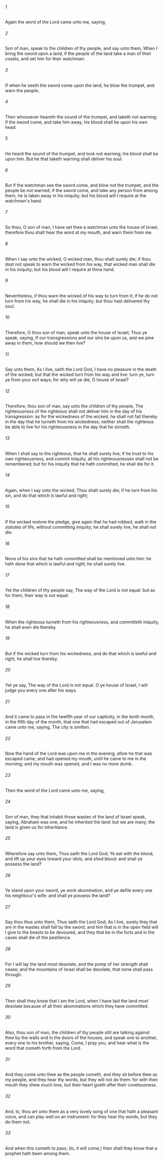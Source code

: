 ###### 1
Again the word of the Lord came unto me, saying,

###### 2
Son of man, speak to the children of thy people, and say unto them, When I bring the sword upon a land, if the people of the land take a man of their coasts, and set him for their watchman:

###### 3
If when he seeth the sword come upon the land, he blow the trumpet, and warn the people;

###### 4
Then whosoever heareth the sound of the trumpet, and taketh not warning; if the sword come, and take him away, his blood shall be upon his own head.

###### 5
He heard the sound of the trumpet, and took not warning; his blood shall be upon him. But he that taketh warning shall deliver his soul.

###### 6
But if the watchman see the sword come, and blow not the trumpet, and the people be not warned; if the sword come, and take any person from among them, he is taken away in his iniquity; but his blood will I require at the watchman's hand.

###### 7
So thou, O son of man, I have set thee a watchman unto the house of Israel; therefore thou shalt hear the word at my mouth, and warn them from me.

###### 8
When I say unto the wicked, O wicked man, thou shalt surely die; if thou dost not speak to warn the wicked from his way, that wicked man shall die in his iniquity; but his blood will I require at thine hand.

###### 9
Nevertheless, if thou warn the wicked of his way to turn from it; if he do not turn from his way, he shall die in his iniquity; but thou hast delivered thy soul.

###### 10
Therefore, O thou son of man, speak unto the house of Israel; Thus ye speak, saying, If our transgressions and our sins be upon us, and we pine away in them, how should we then live?

###### 11
Say unto them, As I live, saith the Lord God, I have no pleasure in the death of the wicked; but that the wicked turn from his way and live: turn ye, turn ye from your evil ways; for why will ye die, O house of Israel?

###### 12
Therefore, thou son of man, say unto the children of thy people, The righteousness of the righteous shall not deliver him in the day of his transgression: as for the wickedness of the wicked, he shall not fall thereby in the day that he turneth from his wickedness; neither shall the righteous be able to live for his righteousness in the day that he sinneth.

###### 13
When I shall say to the righteous, that he shall surely live; if he trust to his own righteousness, and commit iniquity, all his righteousnesses shall not be remembered; but for his iniquity that he hath committed, he shall die for it.

###### 14
Again, when I say unto the wicked, Thou shalt surely die; if he turn from his sin, and do that which is lawful and right;

###### 15
If the wicked restore the pledge, give again that he had robbed, walk in the statutes of life, without committing iniquity; he shall surely live, he shall not die.

###### 16
None of his sins that he hath committed shall be mentioned unto him: he hath done that which is lawful and right; he shall surely live.

###### 17
Yet the children of thy people say, The way of the Lord is not equal: but as for them, their way is not equal.

###### 18
When the righteous turneth from his righteousness, and committeth iniquity, he shall even die thereby.

###### 19
But if the wicked turn from his wickedness, and do that which is lawful and right, he shall live thereby.

###### 20
Yet ye say, The way of the Lord is not equal. O ye house of Israel, I will judge you every one after his ways.

###### 21
And it came to pass in the twelfth year of our captivity, in the tenth month, in the fifth day of the month, that one that had escaped out of Jerusalem came unto me, saying, The city is smitten.

###### 22
Now the hand of the Lord was upon me in the evening, afore he that was escaped came; and had opened my mouth, until he came to me in the morning; and my mouth was opened, and I was no more dumb.

###### 23
Then the word of the Lord came unto me, saying,

###### 24
Son of man, they that inhabit those wastes of the land of Israel speak, saying, Abraham was one, and he inherited the land: but we are many; the land is given us for inheritance.

###### 25
Wherefore say unto them, Thus saith the Lord God; Ye eat with the blood, and lift up your eyes toward your idols, and shed blood: and shall ye possess the land?

###### 26
Ye stand upon your sword, ye work abomination, and ye defile every one his neighbour's wife: and shall ye possess the land?

###### 27
Say thou thus unto them, Thus saith the Lord God; As I live, surely they that are in the wastes shall fall by the sword, and him that is in the open field will I give to the beasts to be devoured, and they that be in the forts and in the caves shall die of the pestilence.

###### 28
For I will lay the land most desolate, and the pomp of her strength shall cease; and the mountains of Israel shall be desolate, that none shall pass through.

###### 29
Then shall they know that I am the Lord, when I have laid the land most desolate because of all their abominations which they have committed.

###### 30
Also, thou son of man, the children of thy people still are talking against thee by the walls and in the doors of the houses, and speak one to another, every one to his brother, saying, Come, I pray you, and hear what is the word that cometh forth from the Lord.

###### 31
And they come unto thee as the people cometh, and they sit before thee as my people, and they hear thy words, but they will not do them: for with their mouth they shew much love, but their heart goeth after their covetousness.

###### 32
And, lo, thou art unto them as a very lovely song of one that hath a pleasant voice, and can play well on an instrument: for they hear thy words, but they do them not.

###### 33
And when this cometh to pass, (lo, it will come,) then shall they know that a prophet hath been among them.

